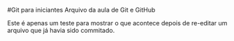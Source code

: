 #Git para iniciantes
Arquivo da aula de Git e GitHub

Este é apenas um teste para mostrar o que acontece depois de re-editar um arquivo que já havia sido commitado.
